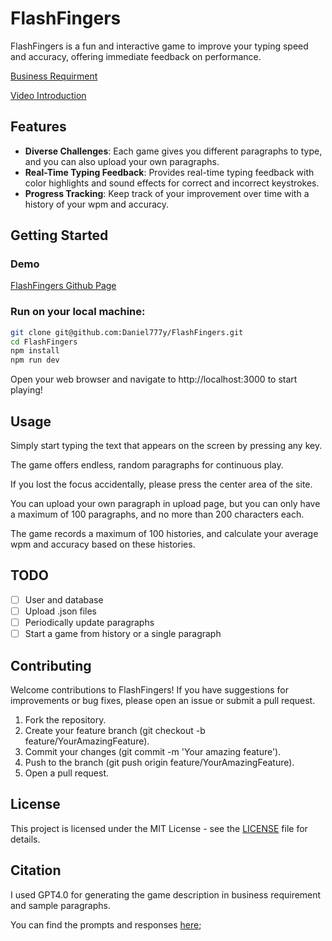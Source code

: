 # FlashFingers

FlashFingers is a fun and interactive game to improve your typing speed and accuracy, offering immediate feedback on performance.

[Business Requirment](https://github.com/Daniel777y/FlashFingers/blob/main/BusinessRequirement.md)

[Video Introduction](https://youtu.be/nAP3YYFf4TI)

## Features

* **Diverse Challenges**: Each game gives you different paragraphs to type, and you can also upload your own paragraphs.
* **Real-Time Typing Feedback**: Provides real-time typing feedback with color highlights and sound effects for correct and incorrect keystrokes.
* **Progress Tracking**: Keep track of your improvement over time with a history of your wpm and accuracy.

## Getting Started

### Demo

[FlashFingers Github Page](https://daniel777y.github.io/)

### Run on your local machine:

```bash
git clone git@github.com:Daniel777y/FlashFingers.git
cd FlashFingers
npm install
npm run dev
```

Open your web browser and navigate to http://localhost:3000 to start playing!

## Usage

Simply start typing the text that appears on the screen by pressing any key.

The game offers endless, random paragraphs for continuous play.

If you lost the focus accidentally, please press the center area of the site.

You can upload your own paragraph in upload page, but you can only have a maximum of 100 paragraphs, and no more than 200 characters each.

The game records a maximum of 100 histories, and calculate your average wpm and accuracy based on these histories.

## TODO

- [ ] User and database
- [ ] Upload .json files
- [ ] Periodically update paragraphs
- [ ] Start a game from history or a single paragraph

## Contributing

Welcome contributions to FlashFingers! If you have suggestions for improvements or bug fixes, please open an issue or submit a pull request.

1. Fork the repository.
2. Create your feature branch (git checkout -b feature/YourAmazingFeature).
3. Commit your changes (git commit -m 'Your amazing feature').
4. Push to the branch (git push origin feature/YourAmazingFeature).
5. Open a pull request.

## License

This project is licensed under the MIT License - see the [LICENSE](https://github.com/Daniel777y/FlashFingers/blob/main/LICENSE) file for details.

## Citation

I used GPT4.0 for generating the game description in business requirement and sample paragraphs.

You can find the prompts and responses [here](https://github.com/Daniel777y/FlashFingers/blob/main/GPTRecords.md);
